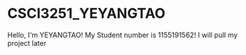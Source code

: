 # CSCI3251_YEYANGTAO

Hello, I'm YEYANGTAO!
My Student number is 1155191562!
I will pull my project later
